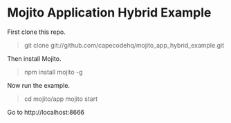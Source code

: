 # Mojito Application Hybrid Example

First clone this repo.

> git clone git://github.com/capecodehq/mojito_app_hybrid_example.git

Then install Mojito.

> npm install mojito -g

Now run the example.

> cd mojito/app
> mojito start

Go to http://localhost:8666
